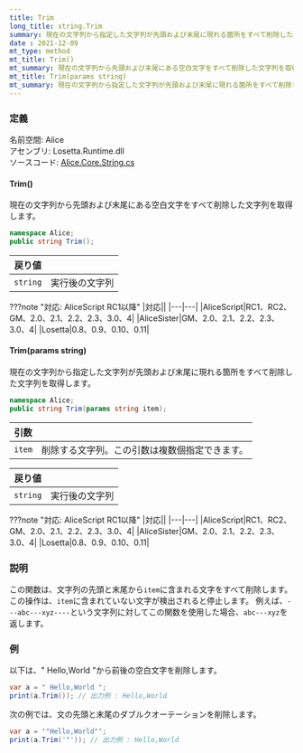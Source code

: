 ```yaml
---
title: Trim
long_title: string.Trim
summary: 現在の文字列から指定した文字列が先頭および末尾に現れる箇所をすべて削除した文字列を取得します。
date : 2021-12-09
mt_type: method
mt_title: Trim()
mt_summary: 現在の文字列から先頭および末尾にある空白文字をすべて削除した文字列を取得します。
mt_title: Trim(params string)
mt_summary: 現在の文字列から指定した文字列が先頭および末尾に現れる箇所をすべて削除した文字列を取得します。
---
```


### 定義
名前空間: Alice<br/>
アセンブリ: Losetta.Runtime.dll<br/>
ソースコード: [Alice.Core.String.cs](https://github.com/WSOFT-Project/Losetta/blob/master/Losetta.Runtime/Core/Extension/Alice.Core.String.cs)

#### Trim()

現在の文字列から先頭および末尾にある空白文字をすべて削除した文字列を取得します。

```cs title="AliceScript"
namespace Alice;
public string Trim();
```

|戻り値| |
|-|-|
|`string`|実行後の文字列|

???note "対応: AliceScript RC1以降"
    |対応||
    |---|---|
    |AliceScript|RC1、RC2、GM、2.0、2.1、2.2、2.3、3.0、4|
    |AliceSister|GM、2.0、2.1、2.2、2.3、3.0、4|
    |Losetta|0.8、0.9、0.10、0.11|

#### Trim(params string)

現在の文字列から指定した文字列が先頭および末尾に現れる箇所をすべて削除した文字列を取得します。

```cs title="AliceScript"
namespace Alice;
public string Trim(params string item);
```

|引数| |
|-|-|
|`item`|削除する文字列。この引数は複数個指定できます。|

|戻り値| |
|-|-|
|`string`|実行後の文字列|

???note "対応: AliceScript RC1以降"
    |対応||
    |---|---|
    |AliceScript|RC1、RC2、GM、2.0、2.1、2.2、2.3、3.0、4|
    |AliceSister|GM、2.0、2.1、2.2、2.3、3.0、4|
    |Losetta|0.8、0.9、0.10、0.11|

### 説明
この関数は、文字列の先頭と末尾から`item`に含まれる文字をすべて削除します。この操作は、`item`に含まれていない文字が検出されると停止します。
例えば、`---abc---xyz----`という文字列に対してこの関数を使用した場合、`abc---xyz`を返します。

### 例
以下は、" Hello,World "から前後の空白文字を削除します。

```cs title="AliceScript"
var a = " Hello,World ";
print(a.Trim()); // 出力例 : Hello,World
```

次の例では、文の先頭と末尾のダブルクオーテーションを削除します。

```cs title="AliceScript"
var a = '"Hello,World"';
print(a.Trim('"')); // 出力例 : Hello,World
```
